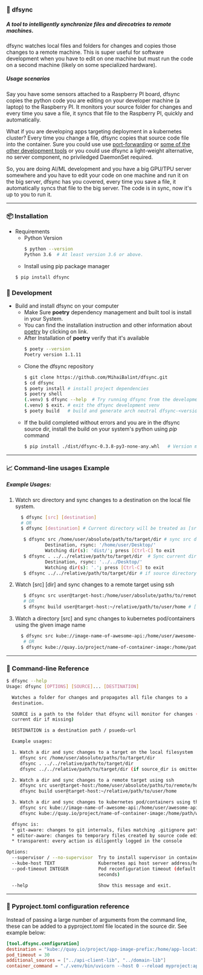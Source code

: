 ### 🔄 dfsync
##### A tool to intelligently synchronize files and direcotries to remote machines.

dfsync watches local files and folders for changes and copies those changes to a remote machine. This is super useful for software development when you have to edit on one machine but must run the code on a second machine (likely on some specialized hardware).

##### Usage scenarios

Say you have some sensors attached to a Raspberry PI board, dfsync copies the python code you are editing on your developer machine (a laptop) to the Raspberry PI. It monitors your source folder for changes and every time you save a file, it syncs that file to the Raspberry PI, quickly and automatically.

What if you are developing apps targeting deployment in a kubernetes cluster? Every time you change a file, dfsync copies that source code file into the container. Sure you could use use [port-forwarding](https://kubernetes.io/docs/tasks/access-application-cluster/port-forward-access-application-cluster/) or [some of the other development tools](https://kubernetes.io/docs/tasks/access-application-cluster/port-forward-access-application-cluster/) or you could use dfsync a light-weight alternative, no server component, no priviledged DaemonSet required.

So, you are doing AI/ML development and you have a big GPU/TPU server somewhere and you have to edit your code on one machine and run it on the big server, dfsync has you covered, every time you save a file, it automatically syncs that file to the big server. The code is in sync, now it's up to you to run it.

---

### 📦 Installation

- Requirements
    - Python Version
        ```bash
        $ python --version
        Python 3.6  # At least version 3.6 or above.
        ```
    - Install using pip package manager
  ````bash
  $ pip install dfsync
  ````

### 🔨 Development
  
- Build and install dfsync on your computer
    - Make Sure **poetry** dependency management and built tool is install in your System.
    - You can find the installation instruction and other information
      about [poetry](https://python-poetry.org/docs/#osx--linux--bashonwindows-install-instructions) by clicking on
      link.
    - After Installation of **poetry** verify that it's available
      ```bash
      $ poety --version
      Poetry version 1.1.11
      ```
    - Clone the dfsync repository
      ```bash
      $ git clone https://github.com/MihaiBalint/dfsync.git
      $ cd dfsync
      $ poety install # install project dependencies
      $ poetry shell
      (.venv) $ dfsync --help  # Try running dfsync from the development venv that poerty created
      (.venv) $ exit. # exit the dfsync development venv
      $ poety build   # build and generate arch neutral dfsync-<version>-py3-none-any.whl and an archive tar.gz file.
      ```
    - If the build completed without errors and you are in the dfsync source dir, install the build on your system's python using _pip_ command
      ```bash
      $ pip install ./dist/dfsync-0.3.8-py3-none-any.whl   # Version might be different 
      ```
---
        
### 📈 Command-line usages Example
##### Example Usages:
1. Watch src directory and sync changes to a destination on the local file system.
   ```bash
     $ dfsync [src] [destination]
     # OR
     $ dfsync [destination] # Current directory will be treated as [src]
   ```
     ```bash
        $ dfsync src /home/user/absolute/path/to/target/dir # sync src directory to destination.
                Destination, rsync: '/home/user/Desktop/'
                Watching dir(s): 'dist/'; press [Ctrl-C] to exit
        $ dfsync . ../../relative/path/to/target/dir  # Sync current directory (.) into relatively mentioned path.
                Destination, rsync: '../../Desktop/'
                Watching dir(s): '.'; press [Ctrl-C] to exit
        $ dfsync ../../relative/path/to/target/dir # if source directory is omitted, current directory is considered at src directory.
     ```
2. Watch [src] [dir] and sync changes to a remote target using ssh
   ```bash
      $ dfsync src user@target-host:/home/user/absolute/paths/to/remote/host/dir # [src] to [dest] absolute directory.
      # OR
      $ dfsync build user@target-host:~/relative/path/to/user/home # [src=build] to [relative path]
   ```
3. Watch a directory [src] and sync changes to kubernetes pod/containers using the given image name
   ```bash
     $ dfsync src kube://image-name-of-awesome-api:/home/user/awesome-api # 
      # OR
     $ dfsync kube://quay.io/project/name-of-container-image:/home/path/within/container/awesome-api
    ```
---
### 👀 Command-line Reference
```bash
$ dfsync --help
Usage: dfsync [OPTIONS] [SOURCE]... [DESTINATION]

  Watches a folder for changes and propagates all file changes to a
  destination.

  SOURCE is a path to the folder that dfsync will monitor for changes (or
  current dir if missing)

  DESTINATION is a destination path / psuedo-url

  Example usages:

  1. Watch a dir and sync changes to a target on the local filesystem
     dfsync src /home/user/absolute/paths/to/target/dir
     dfsync . ../../relative/path/to/target/dir
     dfsync ../../relative/path/to/target/dir (if source_dir is omitted, will watch the current dir)

  2. Watch a dir and sync changes to a remote target using ssh
     dfsync src user@target-host:/home/user/absolute/paths/to/remote/host/dir
     dfsync build user@target-host:~/relative/path/to/user/home

  3. Watch a dir and sync changes to kubernetes pod/containers using the given image name
     dfsync src kube://image-name-of-awesome-api:/home/user/awesome-api
     dfsync kube://quay.io/project/name-of-container-image:/home/path/within/container/awesome-api

  dfsync is:
  * git-aware: changes to git internals, files matching .gitignore patterns and untracked files will be ignored
  * editor-aware: changes to temporary files created by source code editors will be ignored
  * transparent: every action is diligently logged in the console

Options:
  --supervisor / --no-supervisor  Try to install supervisor in container
  --kube-host TEXT                Kubernetes api host server address/hostname
  --pod-timeout INTEGER           Pod reconfiguration timeout (default is 30
                                  seconds)

  --help                          Show this message and exit.
```

---
### 📄 Pyproject.toml configuration reference
Instead of passing a large number of arguments from the command line, these can be added to a pyproject.toml file located in the source dir. See example below:

```toml
[tool.dfsync.configuration]
destination = "kube://quay.io/project/app-image-prefix:/home/app-location"
pod_timeout = 30
additional_sources = ["../api-client-lib", "../domain-lib"]
container_command = "./.venv/bin/uvicorn --host 0 --reload myproject:app"
```

